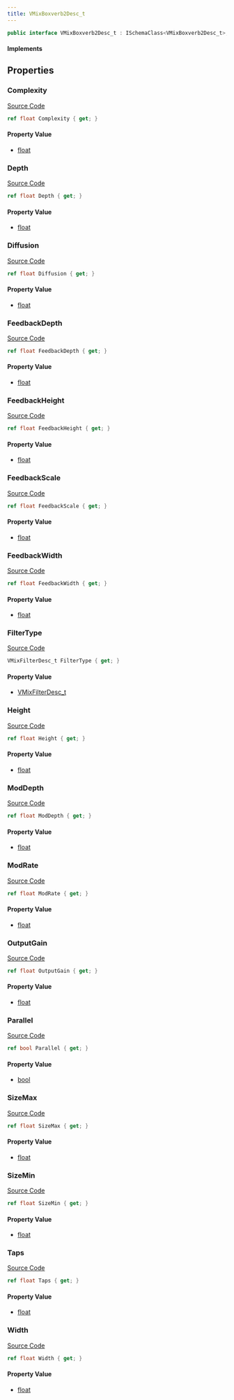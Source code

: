 ```yaml
---
title: VMixBoxverb2Desc_t
---
```


```csharp
public interface VMixBoxverb2Desc_t : ISchemaClass<VMixBoxverb2Desc_t>, ISchemaField, ISchemaClass, INativeHandle
```

#### Implements

## Properties

### Complexity

[Source Code](https://github.com/swiftly-solution/swiftlys2/blob/beta/managed/src/SwiftlyS2.Generated/Schemas/Interfaces/VMixBoxverb2Desc_t.cs#L20)

```csharp
ref float Complexity { get; }
```

#### Property Value

- [float](https://learn.microsoft.com/dotnet/api/system.single)

### Depth

[Source Code](https://github.com/swiftly-solution/swiftlys2/blob/beta/managed/src/SwiftlyS2.Generated/Schemas/Interfaces/VMixBoxverb2Desc_t.cs#L36)

```csharp
ref float Depth { get; }
```

#### Property Value

- [float](https://learn.microsoft.com/dotnet/api/system.single)

### Diffusion

[Source Code](https://github.com/swiftly-solution/swiftlys2/blob/beta/managed/src/SwiftlyS2.Generated/Schemas/Interfaces/VMixBoxverb2Desc_t.cs#L22)

```csharp
ref float Diffusion { get; }
```

#### Property Value

- [float](https://learn.microsoft.com/dotnet/api/system.single)

### FeedbackDepth

[Source Code](https://github.com/swiftly-solution/swiftlys2/blob/beta/managed/src/SwiftlyS2.Generated/Schemas/Interfaces/VMixBoxverb2Desc_t.cs#L44)

```csharp
ref float FeedbackDepth { get; }
```

#### Property Value

- [float](https://learn.microsoft.com/dotnet/api/system.single)

### FeedbackHeight

[Source Code](https://github.com/swiftly-solution/swiftlys2/blob/beta/managed/src/SwiftlyS2.Generated/Schemas/Interfaces/VMixBoxverb2Desc_t.cs#L42)

```csharp
ref float FeedbackHeight { get; }
```

#### Property Value

- [float](https://learn.microsoft.com/dotnet/api/system.single)

### FeedbackScale

[Source Code](https://github.com/swiftly-solution/swiftlys2/blob/beta/managed/src/SwiftlyS2.Generated/Schemas/Interfaces/VMixBoxverb2Desc_t.cs#L38)

```csharp
ref float FeedbackScale { get; }
```

#### Property Value

- [float](https://learn.microsoft.com/dotnet/api/system.single)

### FeedbackWidth

[Source Code](https://github.com/swiftly-solution/swiftlys2/blob/beta/managed/src/SwiftlyS2.Generated/Schemas/Interfaces/VMixBoxverb2Desc_t.cs#L40)

```csharp
ref float FeedbackWidth { get; }
```

#### Property Value

- [float](https://learn.microsoft.com/dotnet/api/system.single)

### FilterType

[Source Code](https://github.com/swiftly-solution/swiftlys2/blob/beta/managed/src/SwiftlyS2.Generated/Schemas/Interfaces/VMixBoxverb2Desc_t.cs#L30)

```csharp
VMixFilterDesc_t FilterType { get; }
```

#### Property Value

- [VMixFilterDesc_t](/docs/api/shared/schemadefinitions/vmixfilterdesc_t)

### Height

[Source Code](https://github.com/swiftly-solution/swiftlys2/blob/beta/managed/src/SwiftlyS2.Generated/Schemas/Interfaces/VMixBoxverb2Desc_t.cs#L34)

```csharp
ref float Height { get; }
```

#### Property Value

- [float](https://learn.microsoft.com/dotnet/api/system.single)

### ModDepth

[Source Code](https://github.com/swiftly-solution/swiftlys2/blob/beta/managed/src/SwiftlyS2.Generated/Schemas/Interfaces/VMixBoxverb2Desc_t.cs#L24)

```csharp
ref float ModDepth { get; }
```

#### Property Value

- [float](https://learn.microsoft.com/dotnet/api/system.single)

### ModRate

[Source Code](https://github.com/swiftly-solution/swiftlys2/blob/beta/managed/src/SwiftlyS2.Generated/Schemas/Interfaces/VMixBoxverb2Desc_t.cs#L26)

```csharp
ref float ModRate { get; }
```

#### Property Value

- [float](https://learn.microsoft.com/dotnet/api/system.single)

### OutputGain

[Source Code](https://github.com/swiftly-solution/swiftlys2/blob/beta/managed/src/SwiftlyS2.Generated/Schemas/Interfaces/VMixBoxverb2Desc_t.cs#L46)

```csharp
ref float OutputGain { get; }
```

#### Property Value

- [float](https://learn.microsoft.com/dotnet/api/system.single)

### Parallel

[Source Code](https://github.com/swiftly-solution/swiftlys2/blob/beta/managed/src/SwiftlyS2.Generated/Schemas/Interfaces/VMixBoxverb2Desc_t.cs#L28)

```csharp
ref bool Parallel { get; }
```

#### Property Value

- [bool](https://learn.microsoft.com/dotnet/api/system.boolean)

### SizeMax

[Source Code](https://github.com/swiftly-solution/swiftlys2/blob/beta/managed/src/SwiftlyS2.Generated/Schemas/Interfaces/VMixBoxverb2Desc_t.cs#L16)

```csharp
ref float SizeMax { get; }
```

#### Property Value

- [float](https://learn.microsoft.com/dotnet/api/system.single)

### SizeMin

[Source Code](https://github.com/swiftly-solution/swiftlys2/blob/beta/managed/src/SwiftlyS2.Generated/Schemas/Interfaces/VMixBoxverb2Desc_t.cs#L18)

```csharp
ref float SizeMin { get; }
```

#### Property Value

- [float](https://learn.microsoft.com/dotnet/api/system.single)

### Taps

[Source Code](https://github.com/swiftly-solution/swiftlys2/blob/beta/managed/src/SwiftlyS2.Generated/Schemas/Interfaces/VMixBoxverb2Desc_t.cs#L48)

```csharp
ref float Taps { get; }
```

#### Property Value

- [float](https://learn.microsoft.com/dotnet/api/system.single)

### Width

[Source Code](https://github.com/swiftly-solution/swiftlys2/blob/beta/managed/src/SwiftlyS2.Generated/Schemas/Interfaces/VMixBoxverb2Desc_t.cs#L32)

```csharp
ref float Width { get; }
```

#### Property Value

- [float](https://learn.microsoft.com/dotnet/api/system.single)

